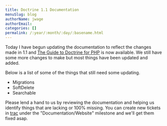 ```yaml
---
title: Doctrine 1.1 Documentation
menuSlug: blog
authorName: jwage 
authorEmail: 
categories: []
permalink: /:year/:month/:day/:basename.html
---
```

Today I have begun updating the documentation to reflect the changes
made in 1.1 and [The Guide to Doctrine for
PHP](http://www.doctrine-project.org/documentation/manual/1_1/en) is now
available. We still have some more changes to make but most things have
been updated and added.

Below is a list of some of the things that still need some updating.

-   Migrations
-   SoftDelete
-   Searchable

Please lend a hand to us by reviewing the documentation and helping us
identify things that are lacking or 100% missing. You can create new
tickets in [trac](http://trac.doctrine-project.org) under the
"Documentation/Website" milestone and we'll get them fixed asap.

